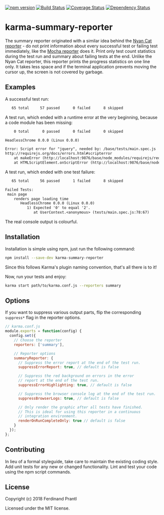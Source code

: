 [![npm version](https://badge.fury.io/js/karma-summary-reporter.svg)](http://badge.fury.io/js/karma-summary-reporter)
[![Build Status](https://travis-ci.org/dgarlitt/karma-summary-reporter.svg)](https://travis-ci.org/dgarlitt/karma-summary-reporter)
[![Coverage Status](https://coveralls.io/repos/dgarlitt/karma-summary-reporter/badge.svg?branch=master)](https://coveralls.io/r/dgarlitt/karma-summary-reporter?branch=master)
[![Dependency Status](https://david-dm.org/dgarlitt/karma-summary-reporter.svg)](https://david-dm.org/dgarlitt/karma-summary-reporter)

karma-summary-reporter
======================

The summary reporter originated with a similar idea behind the [Nyan Cat reporter] - do not print information about every successful test or failing test immediately, like the [Mocha reporter] does it. Print only test count statistics during the test run and summary about failing tests at the end. Unlike the Nyan Cat reporter, this reporter prints the progress statistics on one line only. It takes less space and if the terminal application prevents moving the cursor up, the screen is not covered by garbage.

Examples
--------

A successful test run:

```txt
   65 total     57 passed      0 failed      8 skipped
```

A test run, which ended with a runtime error at the very beginning, because a code module has been missing:

```txt
    0 total      0 passed      0 failed      0 skipped

HeadlessChrome 0.0.0 (Linux 0.0.0)

Error: Script error for "jquery", needed by: /base/tests/main.spec.js
http://requirejs.org/docs/errors.html#scripterror
    at makeError (http://localhost:9876/base/node_modules/requirejs/require.js?242a935a7049803efaaa891de70075a8d6432d9b:168:17)
    at HTMLScriptElement.onScriptError (http://localhost:9876/base/node_modules/requirejs/require.js?242a935a7049803efaaa891de70075a8d6432d9b:1738:36)
```

A test run, which ended with one test failure:

```txt
   65 total     56 passed      1 failed      8 skipped

Failed Tests:
 main page
    renders page loading time
       HeadlessChrome 0.0.0 (Linux 0.0.0)
          1) Expected '0' to equal '2'.
             at UserContext.<anonymous> (tests/main.spec.js:78:67)
```

The real console output is colourful.

Installation
------------

Installation is simple using npm, just run the following command:

```sh
npm install --save-dev karma-summary-reporter
```

Since this follows Karma's plugin naming convention, that's all there is to it!

Now, run your tests and enjoy:

```sh
karma start path/to/karma.conf.js --reporters summary
```

Options
-------

If you want to suppress various output parts, flip the corresponding `suppress*` flag in the reporter options.

```js
// karma.conf.js
module.exports = function(config) {
  config.set({
    // Choose the reporter
    reporters: ['summary'],

    // Reporter options
    summaryReporter: {
      // Suppress the error report at the end of the test run.
      suppressErrorReport: true, // default is false

      // Suppress the red background on errors in the error
      // report at the end of the test run.
      suppressErrorHighlighting: true, // default is false

      // Suppress the browser console log at the end of the test run.
      suppressBrowserLogs: true, // default is false

      // Only render the graphic after all tests have finished.
      // This is ideal for using this reporter in a continuous
      // integration environment.
      renderOnRunCompleteOnly: true // default is false
    }
  });
};
```

Contributing
------------

In lieu of a formal styleguide, take care to maintain the existing coding style.  Add unit tests for any new or changed functionality. Lint and test your code using the npm script commands.

License
-------

Copyright (c) 2018 Ferdinand Prantl

Licensed under the MIT license.

[Nyan Cat reporter]: https://github.com/prantlf/karma-nyan-reporter
[Mocha reporter]: https://github.com/litixsoft/karma-mocha-reporter
